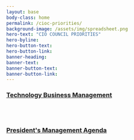 ```yaml
---
layout: base
body-class: home
permalink: /cioc-priorities/
background-image: /assets/img/spreadsheet.png
hero-text: "CIO COUNCIL PRIORITIES"
hero-byline: 
hero-button-text: 
hero-button-link: 
banner-heading: 
banner-text: 
banner-button-text: 
banner-button-link: 
---
```


### [Technology Business Management](https://www.cio.gov/cioc-priority-tbm/)

<br/>
<br/>

### [President's Management Agenda](https://www.cio.gov/2018/03/20/presidents-management-agenda-release/)
